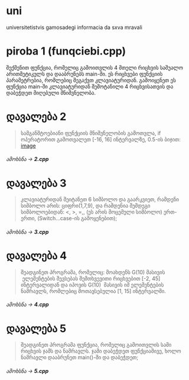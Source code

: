 # uni
universitetistvis gamosadegi informacia da sxva mravali

# piroba 1 (funqciebi.cpp)
შექმენით ფუნქცია, რომელიც გამოითვლის 4 მთელი რიცხვის საშუალო არითმეტიკულს და დააბრუნებს  main-ში. ეს რიცხვები ფუნქციის პარამეტრებია,  რომლებიც შეგაქვთ კლავიატურიდან.   გამოიყენეთ ეს ფუნქცია main-ში კლავიატურიდან შემოტანილი 4 რიცხვისათვის და დაბეჭდეთ მიღებული მნიშვნელობა.

# დავალება 2
> სამგანშტოებიანი ფუნქციის მნიშვნელობის გამოთვლა, if ოპერატორით გამოთვალეთ [-16, 16] ინტერვალზე, 0.5-ის ბიჯით:
[image](https://user-images.githubusercontent.com/102294103/212540822-f6cb7fb0-9400-4477-9a01-44e92b885d13.png)

###### ამოხსნა -> **2.cpp**

# დავალება 3
> კლავიატურიდან შეიტანეთ 6 სიმბოლო და გაარკვიეთ, რამდენი
სიმბოლო არის: ციფრი(1,7,9), და რამდენია შემდეგი
სიმბოლოებიდან: &lt;, &gt;, =,, (ეს არის მოცემული სიმბოლო) ერთ-
ერთი, (Switch…case-ის გამოყენებით);

###### ამოხსნა -> **3.cpp**

# დავალება 4
> შეადგინეთ პროგრამა, რომელიც: მოახდენს G(10) მასივის   ელემენტების შევსებას
შემთხვევითი რიცხვებით [-2, 45] ინტერვალიდან და იპოვის G(10)  მასივის იმ
ელემენტების ნამრავლს, რომლებიც მოთავსებულია [1, 15] ინტერვალში.

###### ამოხსნა -> **4.cpp**

# დავალება 5
> შეადგინეთ პროგრამა ფუნქცია, რომელიც გამოითვლის სამი
რიცხვის ჯამს და ნამრავლს. ჯამი დაბეჭდეთ ფუნქციაშივე,
ხოლო ნამრავლი დააბრუნეთ main()-ში და დაბეჭდეთ;

###### ამოხსნა -> **5.cpp**
